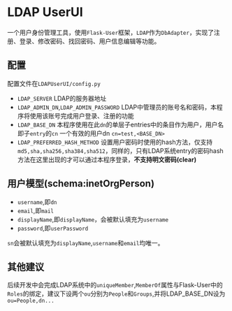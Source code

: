# LDAP UserUI

一个用户身份管理工具，使用`Flask-User`框架，`LDAP`作为`DbAdapter`，实现了注册、登录、修改密码、找回密码、用户信息编辑等功能。   

## 配置

配置文件在`LDAPUserUI/config.py`

- `LDAP_SERVER` LDAP的服务器地址
- `LDAP_ADMIN_DN`,`LDAP_ADMIN_PASSWORD` LDAP中管理员的账号名和密码，本程序将使用该账号完成用户登录、注册的功能
- `LDAP_BASE_DN` 本程序使用在此`dn`的单层子entries中的条目作为用户，用户名即子`entry`的`cn`
    一个有效的用户dn `cn=test,<BASE_DN>`
- `LDAP_PREFERRED_HASH_METHOD` 设置用户密码时使用的hash方法，仅支持`md5,sha,sha256,sha384,sha512`，同样的，只有LDAP系统entry的密码hash方法在这里出现的才可以通过本程序登录，**不支持明文密码(clear)**

## 用户模型(schema:inetOrgPerson)

- `username`,即`dn`
- `email`,即`mail`
- `displayName`,即`displayName`，会被默认填充为`username`
- `password`,即`userPassword`

`sn`会被默认填充为`displayName`,`username`和`email`均唯一。

## 其他建议
后续开发中会完成LDAP系统中的`uniqueMember`,`MemberOf`属性与Flask-User中的`Roles`的绑定，建议下设两个`ou`分别为`People`和`Groups`,并将LDAP_BASE_DN设为`ou=People,dn...`
